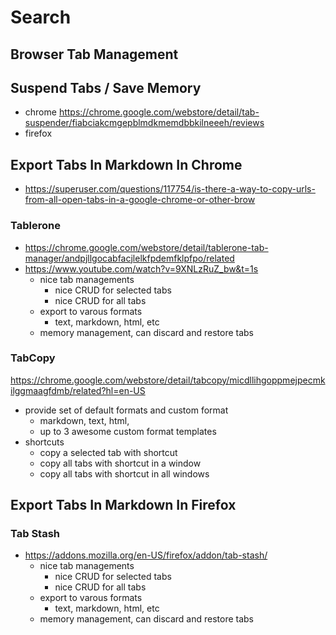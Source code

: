 # Search

## Browser Tab Management

## Suspend Tabs / Save Memory
- chrome https://chrome.google.com/webstore/detail/tab-suspender/fiabciakcmgepblmdkmemdbbkilneeeh/reviews
- firefox 

## Export Tabs In Markdown In Chrome
- https://superuser.com/questions/117754/is-there-a-way-to-copy-urls-from-all-open-tabs-in-a-google-chrome-or-other-brow

### Tablerone
- https://chrome.google.com/webstore/detail/tablerone-tab-manager/andpjllgocabfacjlelkfpdemfklpfpo/related
- https://www.youtube.com/watch?v=9XNLzRuZ_bw&t=1s
    - nice tab managements
        - nice CRUD for selected tabs
        - nice CRUD for all tabs
    - export to varous formats
        - text, markdown, html, etc
    - memory management, can discard and restore tabs

### TabCopy
https://chrome.google.com/webstore/detail/tabcopy/micdllihgoppmejpecmkilggmaagfdmb/related?hl=en-US
- provide set of default formats and custom format
    - markdown, text, html,
    - up to 3 awesome custom format templates
- shortcuts
    - copy a selected tab with shortcut
    - copy all tabs with shortcut in a window
    - copy all tabs with shortcut in all windows

## Export Tabs In Markdown In Firefox

### Tab Stash
- https://addons.mozilla.org/en-US/firefox/addon/tab-stash/
    - nice tab managements
        - nice CRUD for selected tabs
        - nice CRUD for all tabs
    - export to varous formats
        - text, markdown, html, etc
    - memory management, can discard and restore tabs
